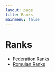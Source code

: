 ```yaml
---
layout: page
title: Ranks
mainmenu: false
---
```


# Ranks

* [Federation Ranks](ranks/federation/)
* [Romulan Ranks](ranks/romulan/)
